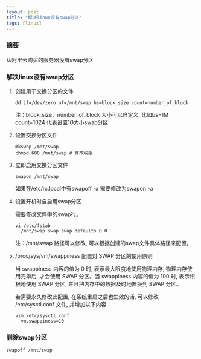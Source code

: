 ```yaml
---
layout: post
title: "解决linux没有swap分区"
tags: [linux]
---
```

### 摘要
从阿里云购买的服务器没有swap分区
<!--excerpt-->
### 解决linux没有swap分区
1. 创建用于交换分区的文件
    ```shell
    dd if=/dev/zero of=/mnt/swap bs=block_size count=number_of_block
    ```
    注：block_size、number_of_block 大小可以自定义, 比如bs=1M count=1024 代表设置1G大小swap分区
2. 设置交换分区文件
    ```shell
    mkswap /mnt/swap
    chmod 600 /mnt/swap # 修改权限
    ```
3. 立即启用交换分区文件
    ```shell
    swapon /mnt/swap
    ```
    如果在/etc/rc.local中有swapoff -a 需要修改为swapon -a 
4. 设置开机时自启用swap分区

    需要修改文件中的swap行。
    ```shell
    vi /etc/fstab
      /mnt/swap swap swap defaults 0 0
    ```
    注：/mnt/swap 路径可以修改, 可以根据创建的swap文件具体路径来配置。
5. /proc/sys/vm/swappiness 配置对 SWAP 分区的使用原则

    当 swappiness 内容的值为 0 时, 表示最大限度地使用物理内存, 物理内存使用完毕后, 才会使用 SWAP 分区。当 swappiness 内容的值为 100 时, 表示积极地使用 SWAP 分区, 并且把内存中的数据及时地置换到 SWAP 分区。
     
    若需要永久修改此配置, 在系统重启之后也生效的话, 可以修改 /etc/sysctl.conf 文件, 并增加以下内容：
    ```shell
    vim /etc/sysctl.conf
      vm.swappiness=10
    ```

### 删除swap分区
```shell
swapoff /mnt/swap
```
